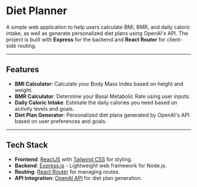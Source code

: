 # Diet Planner

A simple web application to help users calculate BMI, BMR, and daily caloric intake, as well as generate personalized diet plans using OpenAI's API. The project is built with **Express** for the backend and **React Router** for client-side routing.

---

## Features

- **BMI Calculator**: Calculate your Body Mass Index based on height and weight.
- **BMR Calculator**: Determine your Basal Metabolic Rate using user inputs.
- **Daily Caloric Intake**: Estimate the daily calories you need based on activity levels and goals.
- **Diet Plan Generator**: Personalized diet plans generated by OpenAI's API based on user preferences and goals.

---

## Tech Stack
- **Frontend**: [ReactJS](https://reactjs.org/) with [Tailwind CSS](https://tailwindcss.com/) for styling.
- **Backend**: [Express.js](https://expressjs.com/) - Lightweight web framework for Node.js.
- **Routing**: [React Router](https://reactrouter.com/) for managing routes.
- **API Integration**: [OpenAI API](https://openai.com/api/) for diet plan generation.



